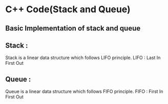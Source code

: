 # C++ Code(Stack and Queue)

## Basic Implementation of stack and queue

## Stack : 
Stack is a linear data structure which follows LIFO principle.
LIFO : Last In First Out

## Queue : 
Queue is a linear data structure which follows FIFO principle.
FIFO : First In First Out
         
